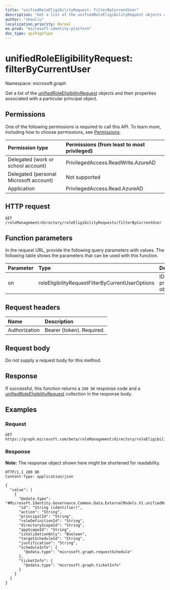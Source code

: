 ```yaml
---
title: "unifiedRoleEligibilityRequest: filterByCurrentUser"
description: "Get a list of the unifiedRoleEligibilityRequest objects and their properties filtered by a particular user principal"
author: "shauliu"
localization_priority: Normal
ms.prod: "microsoft-identity-platform"
doc_type: apiPageType
---
```


# unifiedRoleEligibilityRequest: filterByCurrentUser
Namespace: microsoft.graph

Get a list of the [unifiedRoleEligibilityRequest](../resources/unifiedroleeligibilityrequest.md) objects and their properties associated with a particular principal object.

## Permissions
One of the following permissions is required to call this API. To learn more, including how to choose permissions, see [Permissions](/graph/permissions-reference).

|Permission type|Permissions (from least to most privileged)|
|:---|:---|
|Delegated (work or school account)|PrivilegedAccess.ReadWrite.AzureAD|
|Delegated (personal Microsoft account)|Not supported|
|Application|PrivilegedAccess.Read.AzureAD|

## HTTP request

<!-- {
  "blockType": "ignored"
}
-->
``` http
GET /roleManagement/directory/roleEligibilityRequests/filterByCurrentUser
```

## Function parameters
In the request URL, provide the following query parameters with values.
The following table shows the parameters that can be used with this function.

|Parameter|Type|Description|
|:---|:---|:---|
|on|roleEligibilityRequestFilterByCurrentUserOptions|ID of the principal object|


## Request headers
|Name|Description|
|:---|:---|
|Authorization|Bearer {token}. Required.|

## Request body
Do not supply a request body for this method.

## Response

If successful, this function returns a `200 OK` response code and a [unifiedRoleEligibilityRequest](../resources/unifiedroleeligibilityrequest.md) collection in the response body.

## Examples

### Request
<!-- {
  "blockType": "request",
  "name": "unifiedroleeligibilityrequest_filterbycurrentuser"
}
-->
``` http
GET https://graph.microsoft.com/beta/roleManagement/directory/roleEligibilityRequests/filterByCurrentUser(on='parameterValue')
```


### Response
**Note:** The response object shown here might be shortened for readability.
<!-- {
  "blockType": "response",
  "truncated": true,
  "@odata.type": "Collection(Microsoft.Identity.Governance.Common.Data.ExternalModels.V1.unifiedRoleEligibilityRequest)"
}
-->
``` http
HTTP/1.1 200 OK
Content-Type: application/json

{
  "value": [
    {
      "@odata.type": "#Microsoft.Identity.Governance.Common.Data.ExternalModels.V1.unifiedRoleEligibilityRequest",
      "id": "String (identifier)",
      "action": "String",
      "principalId": "String",
      "roleDefinitionId": "String",
      "directoryScopeId": "String",
      "appScopeId": "String",
      "isValidationOnly": "Boolean",
      "targetScheduleId": "String",
      "justification": "String",
      "scheduleInfo": {
        "@odata.type": "microsoft.graph.requestSchedule"
      },
      "ticketInfo": {
        "@odata.type": "microsoft.graph.ticketInfo"
      }
    }
  ]
}
```

